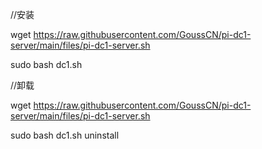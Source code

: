 //安装

wget https://raw.githubusercontent.com/GoussCN/pi-dc1-server/main/files/pi-dc1-server.sh

sudo bash dc1.sh
 
//卸载

wget https://raw.githubusercontent.com/GoussCN/pi-dc1-server/main/files/pi-dc1-server.sh

sudo bash dc1.sh uninstall

